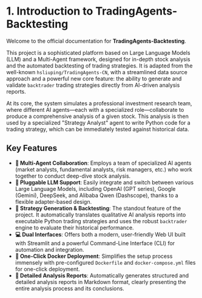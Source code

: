 # 1. Introduction to TradingAgents-Backtesting

Welcome to the official documentation for **TradingAgents-Backtesting**.

This project is a sophisticated platform based on Large Language Models (LLM) and a Multi-Agent framework, designed for in-depth stock analysis and the automated backtesting of trading strategies. It is adapted from the well-known `hsliuping/TradingAgents-CN`, with a streamlined data source approach and a powerful new core feature: the ability to generate and validate `backtrader` trading strategies directly from AI-driven analysis reports.

At its core, the system simulates a professional investment research team, where different AI agents—each with a specialized role—collaborate to produce a comprehensive analysis of a given stock. This analysis is then used by a specialized "Strategy Analyst" agent to write Python code for a trading strategy, which can be immediately tested against historical data.

## Key Features

*   **🤖 Multi-Agent Collaboration**: Employs a team of specialized AI agents (market analysts, fundamental analysts, risk managers, etc.) who work together to conduct deep-dive stock analysis.
*   **🔌 Pluggable LLM Support**: Easily integrate and switch between various Large Language Models, including OpenAI (GPT series), Google (Gemini), DeepSeek, and Alibaba Qwen (Dashscope), thanks to a flexible adapter-based design.
*   **🚀 Strategy Generation & Backtesting**: The standout feature of the project. It automatically translates qualitative AI analysis reports into executable Python trading strategies and uses the robust `backtrader` engine to evaluate their historical performance.
*   **💻 Dual Interfaces**: Offers both a modern, user-friendly Web UI built with Streamlit and a powerful Command-Line Interface (CLI) for automation and integration.
*   **🐳 One-Click Docker Deployment**: Simplifies the setup process immensely with pre-configured `Dockerfile` and `docker-compose.yml` files for one-click deployment.
*   **📝 Detailed Analysis Reports**: Automatically generates structured and detailed analysis reports in Markdown format, clearly presenting the entire analysis process and its conclusions.
